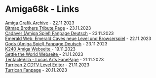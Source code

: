 # Amiga68k - Links
<a href="https://amiga.lychesis.net/" target="_blank">Amiga Grafik Archive</a> - 22.11.2023
<br>
<a href= "https://web.archive.org/web/20071015151838fw_/http://www.gods-country.de/tcr/tcr_frames1.htm" target="blank">Bitmap Brothers Tribute Page</a> - 23.11.2023
<br>
<a href= "https://web.archive.org/web/20100526124101/http://www.gods-country.de:80/cadaver/cadframes.htm" target="_blank">Cadaver (Amiga Spiel) Fanpage Deutsch</a> - 23.11.2023
<br>
<a href="https://www.emeraldmines.net/blog/default.asp?msgid=1544" target="_blank">Emerald Web: Emerald Caves neue Level und Browserspiel</a> - 22.11.2023
<br>
<a href="https://web.archive.org/web/20071018174404fw_/http://www.gods-country.de/gods/gods.php?lang=ger&world=3" target="_blank">Gods (Amiga Spiel) Fanpage Deutsch</a> - 23.11.2023
<br>
<a href="https://tetracorp.github.io/k240/history/development.html" target="_blank">K240 Amiga Webseite </a> - 19.11.2023
<br>
<a href="https://theotheoderich.itch.io/settle-the-world" target="_blank">Settle the World Webseite </a> - 21.11.2023
<br>
<a href="https://www.tentakelvilla.de" target="_blank">TentacleVilla - Lucas Arts FanePage</a> - 21.11.2023
<br>
<a href="https://eab.abime.net/showthread.php?p=1087745" target="_blank">Turrican 2 CDTV Level Editor</a> - 21.11.2023
<br>
<a href="https://www.nemmelheim.de/turrican/" target="_blank">Turrican Fanpage</a> - 20.11.2023



